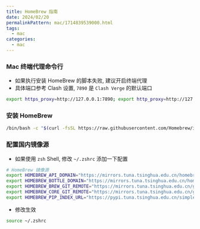 ```yaml
---
title: HomeBrew 指南
date: 2024/02/20
permalinkPattern: mac/1714839539000.html
tags:
  - mac
categories:
  - mac
---
```

### Mac 终端代理命令行

- 如果执行安装 HomeBrew 的脚本失败, 建议开启终端代理
- 具体端口参考 Clash 设置, `7890` 是 `Clash Verge` 的默认端口

```bash
export https_proxy=http://127.0.0.1:7890; export http_proxy=http://127.0.0.1:7890;
```

###  安装 HomeBrew

```bash
/bin/bash -c "$(curl -fsSL https://raw.githubusercontent.com/Homebrew/install/HEAD/install.sh)"
```

### 配置国内镜像源

- 如果使用 `zsh` Shell, 修改 `~/.zshrc` 添加一下配置
```bash
# HomeBrew 镜像源
export HOMEBREW_API_DOMAIN="https://mirrors.tuna.tsinghua.edu.cn/homebrew-bottles/api"
export HOMEBREW_BOTTLE_DOMAIN="https://mirrors.tuna.tsinghua.edu.cn/homebrew-bottles"
export HOMEBREW_BREW_GIT_REMOTE="https://mirrors.tuna.tsinghua.edu.cn/git/homebrew/brew.git"
export HOMEBREW_CORE_GIT_REMOTE="https://mirrors.tuna.tsinghua.edu.cn/git/homebrew/homebrew-core.git"
export HOMEBREW_PIP_INDEX_URL="https://pypi.tuna.tsinghua.edu.cn/simple"
```

- 修改生效
```bash
source ~/.zshrc
```





